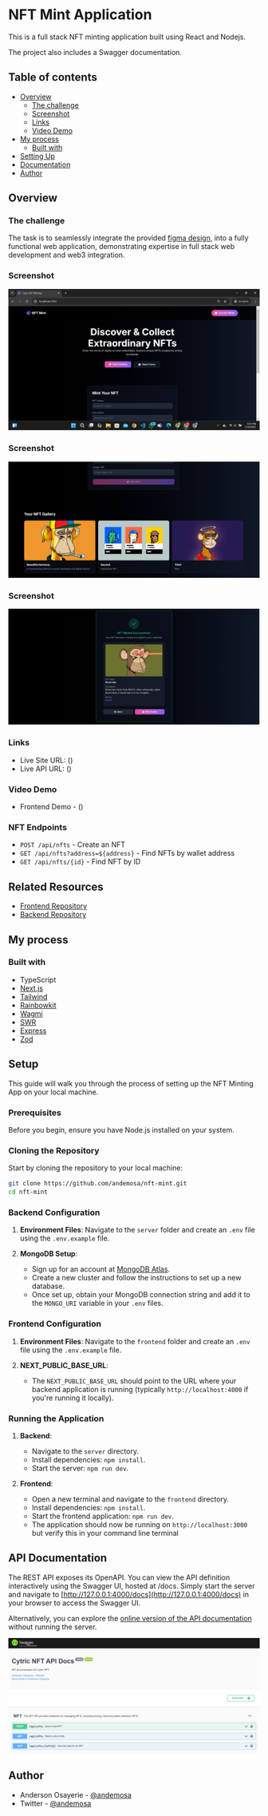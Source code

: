 # NFT Mint Application

This is a full stack NFT minting application built using React and Nodejs.

The project also includes a Swagger documentation.

## Table of contents

- [Overview](#overview)
  - [The challenge](#the-challenge)
  - [Screenshot](#screenshot)
  - [Links](#links)
  - [Video Demo](#video-demo)
- [My process](#my-process)
  - [Built with](#built-with)
- [Setting Up](#setup)
- [Documentation](#api-documentation)
- [Author](#author)

## Overview

### The challenge

The task is to seamlessly integrate the provided [figma design](https://www.figma.com/design/fkWRj8xpQv7Ma3SN5eTQHt/NFT-Minting-Page?node-id=0-1&t=AIHR6C8SEpMVbUny-1), into a fully functional web application, demonstrating expertise in full stack web development and web3 integration.


### Screenshot

![Home Page](./screenshots/home.png)

### Screenshot

![Gallery](./screenshots/gallery.png)

### Screenshot

![Success](./screenshots/success.png)


### Links

- Live Site URL: ()
- Live API URL: ()

### Video Demo

- Frontend Demo - ()


### NFT Endpoints

- `POST /api/nfts` - Create an NFT
- `GET /api/nfts?address=${address}` - Find NFTs by wallet address
- `GET /api/nfts/{id}` - Find NFT by ID

## Related Resources

- [Frontend Repository](https://github.com/andemosa/nft-mint/tree/main/frontend)
- [Backend Repository](https://github.com/andemosa/nft-mint/tree/main/server)

## My process

### Built with

- TypeScript
- [Next.js](https://nextjs.org/)
- [Tailwind](https://tailwindcss.com/)
- [Rainbowkit](https://www.rainbowkit.com/)
- [Wagmi](https://wagmi.sh/)
- [SWR](https://swr.vercel.app/)
- [Express](https://expressjs.com/)
- [Zod](https://zod.dev/)

## Setup

This guide will walk you through the process of setting up the NFT Minting App on your local machine.

### Prerequisites

Before you begin, ensure you have Node.js installed on your system.

### Cloning the Repository

Start by cloning the repository to your local machine:

```bash
git clone https://github.com/andemosa/nft-mint.git
cd nft-mint
```

### Backend Configuration

1. **Environment Files**: Navigate to the `server` folder and create an `.env` file using the `.env.example` file.

2. **MongoDB Setup**:

   - Sign up for an account at [MongoDB Atlas](https://www.mongodb.com/cloud/atlas).
   - Create a new cluster and follow the instructions to set up a new database.
   - Once set up, obtain your MongoDB connection string and add it to the `MONGO_URI` variable in your `.env` files.


### Frontend Configuration

1. **Environment Files**: Navigate to the `frontend` folder and create an `.env` file using the `.env.example` file.

2. **NEXT_PUBLIC_BASE_URL**:
   - The `NEXT_PUBLIC_BASE_URL` should point to the URL where your backend application is running (typically `http://localhost:4000` if you're running it locally).

### Running the Application

1. **Backend**:

   - Navigate to the `server` directory.
   - Install dependencies: `npm install`.
   - Start the server: `npm run dev`.

2. **Frontend**:
   - Open a new terminal and navigate to the `frontend` directory.
   - Install dependencies: `npm install`.
   - Start the frontend application: `npm run dev`.
   - The application should now be running on `http://localhost:3000` but verify this in your command line terminal

## API Documentation

The REST API exposes its OpenAPI. You can view the API definition interactively using the Swagger UI, hosted at /docs. Simply start the server and navigate to [http://127.0.0.1:4000/docs](http://127.0.0.1:4000/docs) in your browser to access the Swagger UI.

Alternatively, you can explore the [online version of the API documentation](https://andemosa.github.io/nft-mint/) without running the server.

[![openapi](screenshots/swagger-docs.png)](https://andemosa.github.io/nft-mint/)

## Author

- Anderson Osayerie - [@andemosa](https://andemosa.tech)
- Twitter - [@andemosa](https://www.twitter.com/andemosa)
